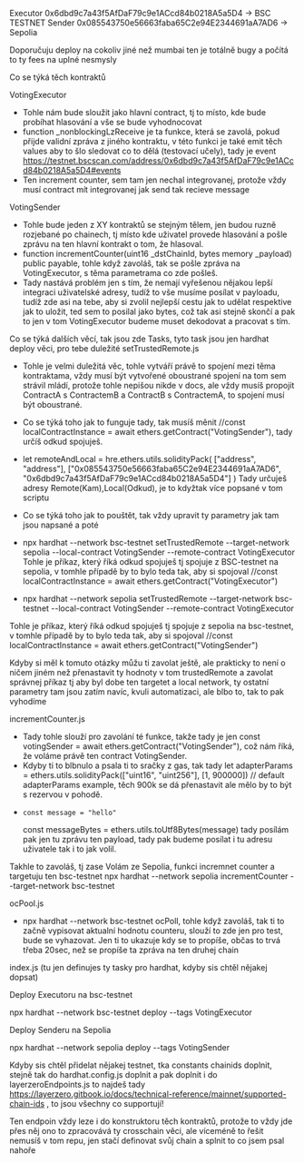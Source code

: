 Executor 0x6dbd9c7a43f5AfDaF79c9e1ACcd84b0218A5a5D4 -> BSC TESTNET
Sender 0x085543750e56663faba65C2e94E2344691aA7AD6 -> Sepolia

Doporučuju deploy na cokoliv jiné než mumbai ten je totálně bugy a počítá to ty fees na uplné nesmysly

Co se týká těch kontraktů

VotingExecutor

- Tohle nám bude sloužit jako hlavní contract, tj to místo, kde bude probíhat hlasování a vše se bude vyhodnocovat
- function \_nonblockingLzReceive je ta funkce, která se zavolá, pokud přijde validní zpráva z jiného kontraktu, v této funkci je také emit těch values aby to šlo sledovat co to dělá (testovací učely), tady je event
  https://testnet.bscscan.com/address/0x6dbd9c7a43f5AfDaF79c9e1ACcd84b0218A5a5D4#events
- Ten increment counter, sem tam jen nechal integrovanej, protože vždy musí contract mít integrovanej jak send tak recieve message

VotingSender

- Tohle bude jeden z XY kontraktů se stejným tělem, jen budou ruzně rozjebané po chainech, tj místo kde uživatel provede hlasování a pošle zprávu na ten hlavní kontrakt o tom, že hlasoval.
- function incrementCounter(uint16 \_dstChainId, bytes memory \_payload) public payable, tohle když zavoláš, tak se pošle zpráva na VotingExecutor, s těma parametrama co zde pošleš.
- Tady nastává problém jen s tím, že nemají vyřešenou nějakou lepší integraci uživatelské adresy, tudíž to vše musíme posílat v payloadu, tudíž zde asi na tebe, aby si zvolil nejlepší cestu jak to udělat respektive jak to uložit, ted sem to posilal jako bytes, což tak asi stejně skončí a pak to jen v tom VotingExecutor budeme muset dekodovat a pracovat s tím.

Co se týká dalších věcí, tak jsou zde Tasks, tyto task jsou jen hardhat deploy věci, pro tebe duležité
setTrustedRemote.js

- Tohle je velmi duležitá věc, tohle vytváří právě to spojení mezi těma kontraktama, vždy musí být vytvořené oboustrané spojení na tom sem strávil mládí, protože tohle nepišou nikde v docs, ale vždy musíš propojit ContractA s ContractemB a ContractB s ContractemA, to spojení musí být oboustrané.
- Co se týká toho jak to funguje tady, tak musíš měnit //const localContractInstance = await ethers.getContract("VotingSender"), tady určíš odkud spojuješ.
- let remoteAndLocal = hre.ethers.utils.solidityPack(
  ["address", "address"],
  ["0x085543750e56663faba65C2e94E2344691aA7AD6", "0x6dbd9c7a43f5AfDaF79c9e1ACcd84b0218A5a5D4"]
  )
  Tady určuješ adresy Remote(Kam),Local(Odkud), je to kdyžtak více popsané v tom scriptu
- Co se týká toho jak to pouštět, tak vždy upravit ty parametry jak tam jsou napsané a poté
- npx hardhat --network bsc-testnet setTrustedRemote --target-network sepolia --local-contract VotingSender --remote-contract VotingExecutor
  Tohle je příkaz, který říká odkud spojuješ tj spojuje z BSC-testnet na sepolia, v tomhle případě by to bylo teda tak, aby si
  spojoval //const localContractInstance = await ethers.getContract("VotingExecutor")

- npx hardhat --network sepolia setTrustedRemote --target-network bsc-testnet --local-contract VotingSender --remote-contract VotingExecutor

Tohle je příkaz, který říká odkud spojuješ tj spojuje z sepolia na bsc-testnet, v tomhle případě by to bylo teda tak, aby si
spojoval //const localContractInstance = await ethers.getContract("VotingSender")

Kdyby si měl k tomuto otázky můžu ti zavolat ještě, ale prakticky to není o ničem jiném než přenastavit ty hodnoty v tom trustedRemote a zavolat správnej příkaz tj aby byl dobe ten targetet a local network, ty ostatní parametry tam jsou zatím navíc, kvuli automatizaci, ale blbo to, tak to pak vyhodíme

incrementCounter.js

- Tady tohle slouží pro zavolání té funkce, takže tady je jen const votingSender = await ethers.getContract("VotingSender"), což nám říká, že voláme právě ten contract VotingSender.
- Kdyby ti to blbnulo a psala ti to sračky z gas, tak tady let adapterParams = ethers.utils.solidityPack(["uint16", "uint256"], [1, 900000]) // default adapterParams example, těch 900k se dá přenastavit ale mělo by to být s rezervou v pohodě.
-     const message = "hello"
  const messageBytes = ethers.utils.toUtf8Bytes(message) tady posílám pak jen tu zprávu ten payload, tady pak budeme posílat i tu adresu uživatele tak i to jak volil.

Takhle to zavoláš, tj zase Volám ze Sepolia, funkci incremnet counter a targetuju ten bsc-testnet
npx hardhat --network sepolia incrementCounter --target-network bsc-testnet

ocPool.js

- npx hardhat --network bsc-testnet ocPoll, tohle když zavoláš, tak ti to začně vypisovat aktualní hodnotu counteru, slouží to zde jen pro test, bude se vyhazovat. Jen ti to ukazuje kdy se to propíše, občas to trvá třeba 20sec, než se propíše ta zpráva na ten druhej chain

index.js (tu jen definujes ty tasky pro hardhat, kdyby sis chtěl nějakej dopsat)

Deploy Executoru na bsc-testnet

npx hardhat --network bsc-testnet deploy --tags VotingExecutor

Deploy Senderu na Sepolia

npx hardhat --network sepolia deploy --tags VotingSender

Kdyby sis chtěl přidelat nějakej testnet, tka constants chainids doplnit, stejně tak do hardhat.config.js doplnit a pak doplnit i do layerzeroEndpoints.js to najdeš tady https://layerzero.gitbook.io/docs/technical-reference/mainnet/supported-chain-ids , to jsou všechny co supportují!

Ten endpoin vždy leze i do konstruktoru těch kontraktů, protože to vždy jde přes něj ono to zpracovává ty crosschain věci, ale víceméně to řešit nemusíš v tom repu, jen stačí definovat svůj chain a splnit to co jsem psal nahoře
